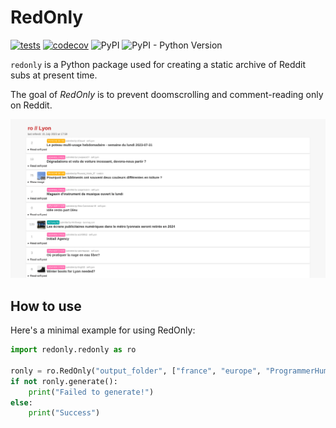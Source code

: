 # RedOnly
[![tests](https://github.com/cnovel/redonly/actions/workflows/python-test.yml/badge.svg)](https://github.com/cnovel/redonly/actions/workflows/python-test.yml)
[![codecov](https://codecov.io/gh/cnovel/redonly/branch/main/graph/badge.svg?token=nZ6KVUwGel)](https://codecov.io/gh/cnovel/redonly)
![PyPI](https://img.shields.io/pypi/v/redonly)
![PyPI - Python Version](https://img.shields.io/pypi/pyversions/redonly)



`redonly` is a Python package used for creating a static archive of Reddit subs at present time.

The goal of *RedOnly* is to prevent doomscrolling and comment-reading only on Reddit.

![Screen capture of RedOnly](img/screencap.png)

## How to use
Here's a minimal example for using RedOnly:
```python
import redonly.redonly as ro

ronly = ro.RedOnly("output_folder", ["france", "europe", "ProgrammerHumor"], ro.Language.fr)
if not ronly.generate():
    print("Failed to generate!")
else:
    print("Success")
```
